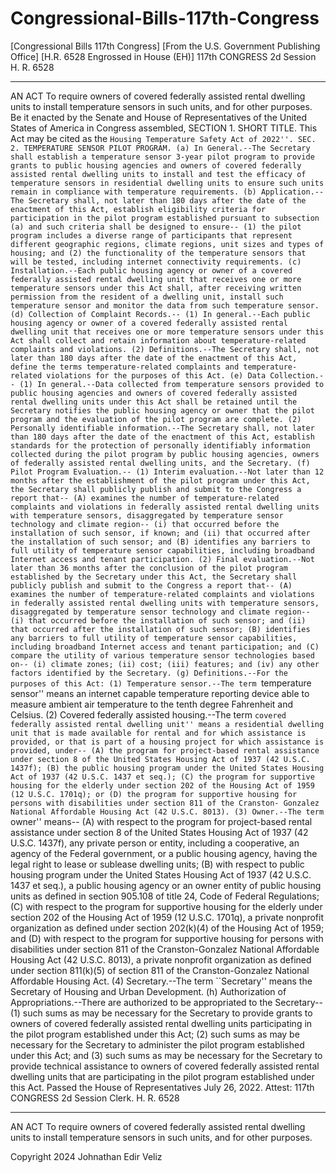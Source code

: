 # Congressional-Bills-117th-Congress

  [Congressional Bills 117th Congress]
[From the U.S. Government Publishing Office]
[H.R. 6528 Engrossed in House (EH)]
<DOC>
117th CONGRESS
  2d Session
                                H. R. 6528
_______________________________________________________________________
AN ACT
 To require owners of covered federally assisted rental dwelling units
 to install temperature sensors in such units, and for other purposes.
    Be it enacted by the Senate and House of Representatives of the
United States of America in Congress assembled,
SECTION 1. SHORT TITLE.
    This Act may be cited as the ``Housing Temperature Safety Act of
2022''.
SEC. 2. TEMPERATURE SENSOR PILOT PROGRAM.
    (a) In General.--The Secretary shall establish a temperature sensor
3-year pilot program to provide grants to public housing agencies and
owners of covered federally assisted rental dwelling units to install
and test the efficacy of temperature sensors in residential dwelling
units to ensure such units remain in compliance with temperature
requirements.
    (b) Application.--The Secretary shall, not later than 180 days
after the date of the enactment of this Act, establish eligibility
criteria for participation in the pilot program established pursuant to
subsection (a) and such criteria shall be designed to ensure--
            (1) the pilot program includes a diverse range of
        participants that represent different geographic regions,
        climate regions, unit sizes and types of housing; and
            (2) the functionality of the temperature sensors that will
        be tested, including internet connectivity requirements.
    (c) Installation.--Each public housing agency or owner of a covered
federally assisted rental dwelling unit that receives one or more
temperature sensors under this Act shall, after receiving written
permission from the resident of a dwelling unit, install such
temperature sensor and monitor the data from such temperature sensor.
    (d) Collection of Complaint Records.--
            (1) In general.--Each public housing agency or owner of a
        covered federally assisted rental dwelling unit that receives
        one or more temperature sensors under this Act shall collect
        and retain information about temperature-related complaints and
        violations.
            (2) Definitions.--The Secretary shall, not later than 180
        days after the date of the enactment of this Act, define the
        terms temperature-related complaints and temperature-related
        violations for the purposes of this Act.
    (e) Data Collection.--
            (1) In general.--Data collected from temperature sensors
        provided to public housing agencies and owners of covered
        federally assisted rental dwelling units under this Act shall
        be retained until the Secretary notifies the public housing
        agency or owner that the pilot program and the evaluation of
        the pilot program are complete.
            (2) Personally identifiable information.--The Secretary
        shall, not later than 180 days after the date of the enactment
        of this Act, establish standards for the protection of
        personally identifiably information collected during the pilot
        program by public housing agencies, owners of federally
        assisted rental dwelling units, and the Secretary.
    (f) Pilot Program Evaluation.--
            (1) Interim evaluation.--Not later than 12 months after the
        establishment of the pilot program under this Act, the
        Secretary shall publicly publish and submit to the Congress a
        report that--
                    (A) examines the number of temperature-related
                complaints and violations in federally assisted rental
                dwelling units with temperature sensors, disaggregated
                by temperature sensor technology and climate region--
                            (i) that occurred before the installation
                        of such sensor, if known; and
                            (ii) that occurred after the installation
                        of such sensor; and
                    (B) identifies any barriers to full utility of
                temperature sensor capabilities, including broadband
                Internet access and tenant participation.
            (2) Final evaluation.--Not later than 36 months after the
        conclusion of the pilot program established by the Secretary
        under this Act, the Secretary shall publicly publish and submit
        to the Congress a report that--
                    (A) examines the number of temperature-related
                complaints and violations in federally assisted rental
                dwelling units with temperature sensors, disaggregated
                by temperature sensor technology and climate region--
                            (i) that occurred before the installation
                        of such sensor; and
                            (ii) that occurred after the installation
                        of such sensor;
                    (B) identifies any barriers to full utility of
                temperature sensor capabilities, including broadband
                Internet access and tenant participation; and
                    (C) compare the utility of various temperature
                sensor technologies based on--
                            (i) climate zones;
                            (ii) cost;
                            (iii) features; and
                            (iv) any other factors identified by the
                        Secretary.
    (g) Definitions.--For the purposes of this Act:
            (1) Temperature sensor.--The term ``temperature sensor''
        means an internet capable temperature reporting device able to
        measure ambient air temperature to the tenth degree Fahrenheit
        and Celsius.
            (2) Covered federally assisted housing.--The term ``covered
        federally assisted rental dwelling unit'' means a residential
        dwelling unit that is made available for rental and for which
        assistance is provided, or that is part of a housing project
        for which assistance is provided, under--
                    (A) the program for project-based rental assistance
                under section 8 of the United States Housing Act of
                1937 (42 U.S.C. 1437f);
                    (B) the public housing program under the United
                States Housing Act of 1937 (42 U.S.C. 1437 et seq.);
                    (C) the program for supportive housing for the
                elderly under section 202 of the Housing Act of 1959
                (12 U.S.C. 1701q); or
                    (D) the program for supportive housing for persons
                with disabilities under section 811 of the Cranston-
                Gonzalez National Affordable Housing Act (42 U.S.C.
                8013).
            (3) Owner.--The term ``owner'' means--
                    (A) with respect to the program for project-based
                rental assistance under section 8 of the United States
                Housing Act of 1937 (42 U.S.C. 1437f), any private
                person or entity, including a cooperative, an agency of
                the Federal government, or a public housing agency,
                having the legal right to lease or sublease dwelling
                units;
                    (B) with respect to public housing program under
                the United States Housing Act of 1937 (42 U.S.C. 1437
                et seq.), a public housing agency or an owner entity of
                public housing units as defined in section 905.108 of
                title 24, Code of Federal Regulations;
                    (C) with respect to the program for supportive
                housing for the elderly under section 202 of the
                Housing Act of 1959 (12 U.S.C. 1701q), a private
                nonprofit organization as defined under section
                202(k)(4) of the Housing Act of 1959; and
                    (D) with respect to the program for supportive
                housing for persons with disabilities under section 811
                of the Cranston-Gonzalez National Affordable Housing
                Act (42 U.S.C. 8013), a private nonprofit organization
                as defined under section 811(k)(5) of section 811 of
                the Cranston-Gonzalez National Affordable Housing Act.
            (4) Secretary.--The term ``Secretary'' means the Secretary
        of Housing and Urban Development.
    (h) Authorization of Appropriations.--There are authorized to be
appropriated to the Secretary--
            (1) such sums as may be necessary for the Secretary to
        provide grants to owners of covered federally assisted rental
        dwelling units participating in the pilot program established
        under this Act;
            (2) such sums as may be necessary for the Secretary to
        administer the pilot program established under this Act; and
            (3) such sums as may be necessary for the Secretary to
        provide technical assistance to owners of covered federally
        assisted rental dwelling units that are participating in the
        pilot program established under this Act.
            Passed the House of Representatives July 26, 2022.
            Attest:
117th CONGRESS
  2d Session
Clerk.
                               H. R. 6528
_______________________________________________________________________
AN ACT
 To require owners of covered federally assisted rental dwelling units
 to install temperature sensors in such units, and for other purposes.


Copyright 2024 Johnathan Edir Veliz

